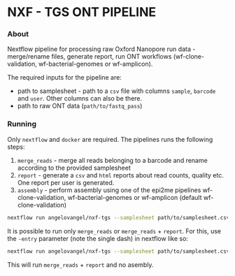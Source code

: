 # NXF - TGS ONT PIPELINE

### About
Nextflow pipeline for processing raw Oxford Nanopore run data - merge/rename files, generate report, run ONT workflows 
(wf-clone-validation, wf-bacterial-genomes or wf-amplicon).

The required inputs for the pipeline are:
- path to samplesheet - path to a `csv` file with columns `sample`, `barcode` and `user`. Other columns can also be there.
- path to raw ONT data (`path/to/fastq_pass`)

### Running
Only `nextflow` and `docker` are required. The pipelines runs the following steps:
1. `merge_reads` - merge all reads belonging to a barcode and rename according to the provided samplesheet
2. `report` - generate a `csv` and `html` reports about read counts, quality etc. One report per user is generated.
3. `assembly` - perform assembly using one of the epi2me pipelines wf-clone-validation, wf-bacterial-genomes or wf-amplicon (default wf-clone-validation)

```bash
nextflow run angelovangel/nxf-tgs --samplesheet path/to/samplesheet.csv --fastq path/to/fastq_pass
```

It is possible to run only `merge_reads` or `merge_reads` + `report`. For this, use the `-entry` parameter (note the single dash) in nextflow like so:

```bash
nextflow run angelovangel/nxf-tgs --samplesheet path/to/samplesheet.csv --fastq path/to/fastq_pass -entry report
```
This will run `merge_reads` + `report` and no asembly.